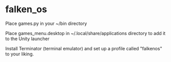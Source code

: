 # falken_os

Place games.py in your ~/bin directory

Place games_menu.desktop in ~/.local/share/applications directory to add it to the Unity launcher

Install Terminator (terminal emulator) and set up a profile called "falkenos" to your liking.
